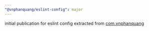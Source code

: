 ```yaml
---
"@vnphanquang/eslint-config": major
---
```


initial publication for eslint config extracted from [com.vnphanquang](https://github.com/vnphanquang/com.vnphanquang)

